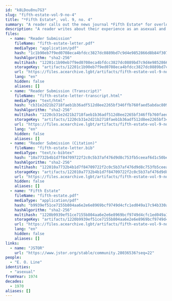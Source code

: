 ```yaml
---
id: "k8LDou8nu7G3"
slug: "fifth-estate-vol-9-no-4"
title: "*Fifth Estate*, vol. 9, no. 4"
summary: "A reader calls out the news journal *Fifth Estate* for overlooking the oppression of asexuals"
description: "A reader writes about their experience as an asexual and calls out the news journal *Fifth Estate* for overlooking the oppression of asexuals"
files:
  - name: "Reader Submission"
    fileName: "fifth-estate-letter.pdf"
    mediaType: "application/pdf"
    hash: "1c1b90eb7f9ed0708eca4bfdcc3827dc0889bd7c9d4e9852866d8b84f307444e"
    hashAlgorithm: "sha2-256"
    multihash: "12201c1b90eb7f9ed0708eca4bfdcc3827dc0889bd7c9d4e9852866d8b84f307444e"
    storageKey: "artifacts/12201c1b90eb7f9ed0708eca4bfdcc3827dc0889bd7c9d4e9852866d8b84f307444e"
    url: "https://files.acearchive.lgbt/artifacts/fifth-estate-vol-9-no-4/fifth-estate-letter.pdf"
    lang: "en"
    hidden: false
    aliases: []
  - name: "Reader Submission (Transcript)"
    fileName: "fifth-estate-letter-transcript.html"
    mediaType: "text/html"
    hash: "cb31e2d21b2718faeb1b36adf512d8ee2265bf346ffb760faed5abdac8092388"
    hashAlgorithm: "sha2-256"
    multihash: "1220cb31e2d21b2718faeb1b36adf512d8ee2265bf346ffb760faed5abdac8092388"
    storageKey: "artifacts/1220cb31e2d21b2718faeb1b36adf512d8ee2265bf346ffb760faed5abdac8092388"
    url: "https://files.acearchive.lgbt/artifacts/fifth-estate-vol-9-no-4/fifth-estate-letter-transcript.html"
    lang: "en"
    hidden: false
    aliases: []
  - name: "Reader Submission (Citation)"
    fileName: "fifth-estate-letter.bib"
    mediaType: "text/x-bibtex"
    hash: "10a7732b4b1d7f84709722f2c0c5b37af476d9d8c753fb5ceeaf6d1c50be3ccb"
    hashAlgorithm: "sha2-256"
    multihash: "122010a7732b4b1d7f84709722f2c0c5b37af476d9d8c753fb5ceeaf6d1c50be3ccb"
    storageKey: "artifacts/122010a7732b4b1d7f84709722f2c0c5b37af476d9d8c753fb5ceeaf6d1c50be3ccb"
    url: "https://files.acearchive.lgbt/artifacts/fifth-estate-vol-9-no-4/fifth-estate-letter.bib"
    hidden: false
    aliases: []
  - name: "Fifth Estate"
    fileName: "fifth-estate.pdf"
    mediaType: "application/pdf"
    hash: "b9939ef51ce7155b804aa6e2e6e8969bcf9749d4cfc1ed049a17c94b330a6512"
    hashAlgorithm: "sha2-256"
    multihash: "1220b9939ef51ce7155b804aa6e2e6e8969bcf9749d4cfc1ed049a17c94b330a6512"
    storageKey: "artifacts/1220b9939ef51ce7155b804aa6e2e6e8969bcf9749d4cfc1ed049a17c94b330a6512"
    url: "https://files.acearchive.lgbt/artifacts/fifth-estate-vol-9-no-4/fifth-estate.pdf"
    lang: "en"
    hidden: false
    aliases: []
links:
  - name: "JSTOR"
    url: "https://www.jstor.org/stable/community.28036536?seq=22"
people:
  - "E. O. Line"
identities:
  - "asexual"
fromYear: 1974
decades:
  - 1970
aliases: []
---
```

